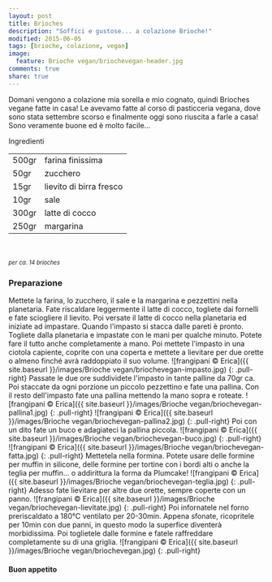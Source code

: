 ```yaml
---
layout: post
title: Brioches
description: "Soffici e gustose... a colazione Brioche!"
modified: 2015-06-05
tags: [brioche, colazione, vegan]
image:
  feature: Brioche vegan/briochevegan-header.jpg
comments: true
share: true
---
```


Domani vengono a colazione mia sorella e mio cognato, quindi Brioches vegane fatte in casa! Le avevamo fatte al corso di pasticceria vegana, dove sono stata settembre scorso e finalmente oggi sono riuscita a farle a casa! Sono veramente buone ed è molto facile...


<div class="ingredients">
  <div class="ingredients-title">Ingredienti</div>
  <table>
    <tbody>
      <tr>
        <td>500gr</td>
        <td>farina finissima</td>
      </tr>
      <tr>
        <td>50gr</td>
        <td>zucchero</td>
      </tr>
      <tr>
        <td>15gr</td>
        <td>lievito di birra fresco</td>
      </tr>
      <tr>
        <td>10gr</td>
        <td>sale</td>
      </tr>
      <tr>
        <td>300gr</td>
        <td>latte di cocco</td>
      </tr>
      <tr>
        <td>250gr</td>
        <td>margarina</td>
      </tr>
    </tbody>
  </table>
  <br></br>
  <i class="pull-right" style="font-size: 80%;">per ca. 14 brioches</i>
</div>


<h3>
  <font color="grey">
    <i class="icon-cogs"></i>
  </font> Preparazione
</h3>

Mettete la farina, lo zucchero, il sale e la margarina e pezzettini nella planetaria. Fate riscaldare leggermente il latte di cocco, togliete dai fornelli e fate sciogliere il lievito. Poi versate il latte di cocco nella planetaria ed iniziate ad impastare. Quando l'impasto si stacca dalle pareti è pronto. Togliete dalla planetaria e impastate con le mani per qualche minuto. Potete fare il tutto anche completamente a mano. Poi mettete l'impasto in una ciotola capiente, coprite con una coperta e mettete a lievitare per due orette o almeno finché avrà raddoppiato il suo volume.
![frangipani © Erica]({{ site.baseurl }}/images/Brioche vegan/briochevegan-impasto.jpg)
{: .pull-right}
Passate le due ore suddividete l'impasto in tante palline da 70gr ca. Poi staccate da ogni porzione un piccolo pezzettino e fate una pallina. Con il resto dell'impasto fate una pallina mettendo la mano sopra e roteate.
![frangipani © Erica]({{ site.baseurl }}/images/Brioche vegan/briochevegan-pallina1.jpg)
{: .pull-right}
![frangipani © Erica]({{ site.baseurl }}/images/Brioche vegan/briochevegan-pallina2.jpg)
{: .pull-right}
Poi con un dito fate un buco e adagiateci la pallina piccola.
![frangipani © Erica]({{ site.baseurl }}/images/Brioche vegan/briochevegan-buco.jpg)
{: .pull-right}
![frangipani © Erica]({{ site.baseurl }}/images/Brioche vegan/briochevegan-fatta.jpg)
{: .pull-right}
Mettetela nella formina. Potete usare delle formine per muffin in silicone, delle formine per tortine con i bordi alti o anche la teglia per muffin... o addirittura la forma da Plumcake!
![frangipani © Erica]({{ site.baseurl }}/images/Brioche vegan/briochevegan-teglia.jpg)
{: .pull-right}
Adesso fate lievitare per altre due orette, sempre coperte con un panno.
![frangipani © Erica]({{ site.baseurl }}/images/Brioche vegan/briochevegan-lievitate.jpg)
{: .pull-right}
Poi infornatele nel forno preriscaldato a 180°C ventilato per 20-30min. Appena sfonate, ricopritele per 10min con due panni, in questo modo la superfice diventerà morbidissima. Poi toglietele dalle formine e fatele raffreddare completamente su di una griglia.
![frangipani © Erica]({{ site.baseurl }}/images/Brioche vegan/briochevegan.jpg)
{: .pull-right}


<h4>Buon appetito
  <font color="red">
    <i class="icon-smile"></i>
  </font>
</h4>
